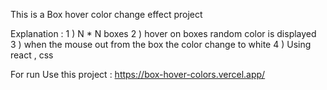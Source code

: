 This is a Box hover color change effect  project  

Explanation : 
  1 ) N * N boxes 
  2 ) hover on boxes random color is displayed  
  3 ) when the mouse out  from the box the color change to white
  4 ) Using react , css 

  For run Use this project : https://box-hover-colors.vercel.app/

  
  

